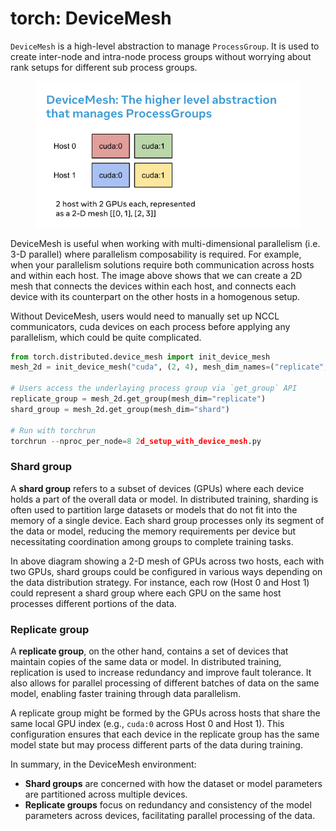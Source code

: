 # torch: DeviceMesh

`DeviceMesh`  is a high-level abstraction to manage `ProcessGroup`.  It is used to create inter-node and intra-node process groups without worrying about rank setups for different sub process groups.&#x20;

<figure><img src="../.gitbook/assets/image (5).png" alt=""><figcaption></figcaption></figure>

DeviceMesh is useful when working with multi-dimensional parallelism (i.e. 3-D parallel) where parallelism composability is required. For example, when your parallelism solutions require both communication across hosts and within each host. The image above shows that we can create a 2D mesh that connects the devices within each host, and connects each device with its counterpart on the other hosts in a homogenous setup.

Without DeviceMesh, users would need to manually set up NCCL communicators, cuda devices on each process before applying any parallelism, which could be quite complicated.

```python
from torch.distributed.device_mesh import init_device_mesh
mesh_2d = init_device_mesh("cuda", (2, 4), mesh_dim_names=("replicate", "shard"))

# Users access the underlaying process group via `get_group` API
replicate_group = mesh_2d.get_group(mesh_dim="replicate")
shard_group = mesh_2d.get_group(mesh_dim="shard")

# Run with torchrun
torchrun --nproc_per_node=8 2d_setup_with_device_mesh.py
```

### Shard group

A **shard group** refers to a subset of devices (GPUs) where each device holds a part of the overall data or model. In distributed training, sharding is often used to partition large datasets or models that do not fit into the memory of a single device. Each shard group processes only its segment of the data or model, reducing the memory requirements per device but necessitating coordination among groups to complete training tasks.

In above diagram showing a 2-D mesh of GPUs across two hosts, each with two GPUs, shard groups could be configured in various ways depending on the data distribution strategy. For instance, each row (Host 0 and Host 1) could represent a shard group where each GPU on the same host processes different portions of the data.

### Replicate group

A **replicate group**, on the other hand, contains a set of devices that maintain copies of the same data or model. In distributed training, replication is used to increase redundancy and improve fault tolerance. It also allows for parallel processing of different batches of data on the same model, enabling faster training through data parallelism.

A replicate group might be formed by the GPUs across hosts that share the same local GPU index (e.g., `cuda:0` across Host 0 and Host 1). This configuration ensures that each device in the replicate group has the same model state but may process different parts of the data during training.

In summary, in the DeviceMesh environment:

* **Shard groups** are concerned with how the dataset or model parameters are partitioned across multiple devices.
* **Replicate groups** focus on redundancy and consistency of the model parameters across devices, facilitating parallel processing of the data.
